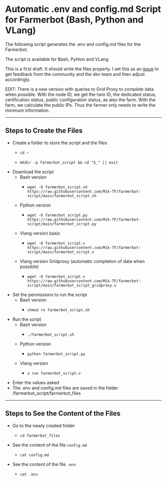 # Automatic .env and config.md Script for Farmerbot (Bash, Python and VLang)

The following script generates the .env and config.md files for the Farmerbot.

The script is available for Bash, Pyhton and VLang.

This is a first draft. It should write the files properly. I set this as an [issue](https://github.com/threefoldtech/farmerbot/issues/33) to get feedback from the community and the dev team and then adjust accordingly.

EDIT: There is a new version with queries to Grid Proxy to complete data when possible. With the node ID, we get the twin ID, the dedicated status, certification status, public configuration status, as also the farm. With the farm, we calculate the public IPs. Thus the farmer only needs to write the minimum information.

***

## Steps to Create the Files

* Create a folder to store the script and the files
  * ```
    cd ~
    ```
  * ```
    mkdir -p farmerbot_script && cd "$_" || exit
    ```
* Download the script
  * Bash version
    * ```
      wget -O farmerbot_script.sh https://raw.githubusercontent.com/Mik-TF/farmerbot-script/main/farmerbot_script.sh
      ```
  * Python version
    * ```
      wget -O farmerbot_script.py https://raw.githubusercontent.com/Mik-TF/farmerbot-script/main/farmerbot_script.py
      ```
  * Vlang version basic
    * ```
      wget -O farmerbot_script.v https://raw.githubusercontent.com/Mik-TF/farmerbot-script/main/farmerbot_script.v
      ```
  * Vlang version Gridproxy (automatic completion of data when possible)
    * ```
      wget -O farmerbot_script.v https://raw.githubusercontent.com/Mik-TF/farmerbot-script/main/farmerbot_script_gridproxy.v
      ```
* Set the permissions to run the script
  * Bash version
    * ```
      chmod +x farmerbot_script.sh
      ```
* Run the script
  * Bash version
    * ```
      ./farmerbot_script.sh
      ```
  * Python version
    * ```
      python farmerbot_script.py
      ```
  * Vlang version
    * ```
      v run farmerbot_script.v
      ```
* Enter the values asked
* The .env and config.md files are saved in the folder /farmerbot_script/farmerbot_files

***

## Steps to See the Content of the Files

* Go to the newly created folder
  * ```
    cd farmerbot_files
    ```
* See the content of the file `config.md`
  * ```
    cat config.md
    ```
* See the content of the file `.env`
  * ```
    cat .env
    ```
